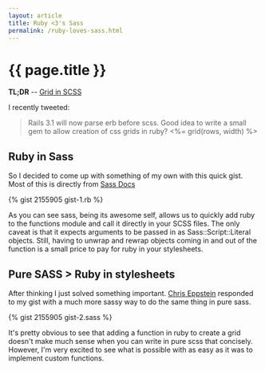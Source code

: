 ```yaml
---
layout: article
title: Ruby <3's Sass
permalink: /ruby-loves-sass.html
---
```


# {{ page.title }}

<span class="small">**TL;DR** -- <a href="#sass_implementation">Grid in SCSS</a></span>

I recently tweeted:

>Rails 3.1 will now parse erb before scss. Good idea to write a small gem to allow creation of css grids in ruby? <%= grid(rows, width) %>

## Ruby in Sass

So I decided to come up with something of my own with this quick gist. Most of this is directly from [Sass Docs](http://sass-lang.com/docs/yardoc/Sass/Script/Functions.html)

{% gist 2155905 gist-1.rb %}

As you can see sass, being its awesome self, allows us to quickly add ruby to the functions module and call it directly in your SCSS files. The only caveat is that it expects arguments to be passed in as Sass::Script::Literal objects. Still, having to unwrap and rewrap objects coming in and out of the function is a small price to pay for ruby in your stylesheets.

## Pure SASS > Ruby in stylesheets
After thinking I just solved something important.  [Chris Eppstein](https://twitter.com/#!/chriseppstein) responded to my gist with a much more sassy way to do the same thing in pure sass.  <a id="sass_implementation"></a>

{% gist 2155905 gist-2.sass %}

It's pretty obvious to see that adding a function in ruby to create a grid doesn't make much sense when you can write in pure scss that concisely.  However, I'm very excited to see what is possible with as easy as it was to implement custom functions.
